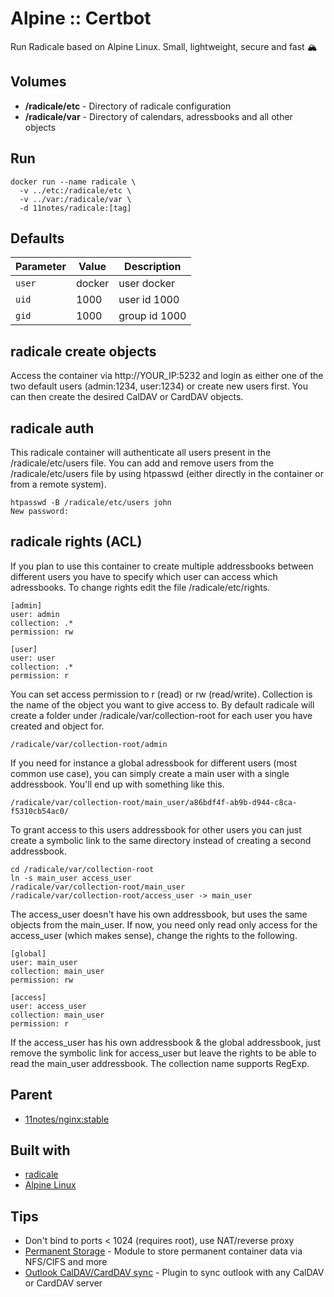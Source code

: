 # Alpine :: Certbot
Run Radicale based on Alpine Linux. Small, lightweight, secure and fast 🏔️

## Volumes
* **/radicale/etc** - Directory of radicale configuration
* **/radicale/var** - Directory of calendars, adressbooks and all other objects

## Run
```shell
docker run --name radicale \
  -v ../etc:/radicale/etc \
  -v ../var:/radicale/var \
  -d 11notes/radicale:[tag]
```

## Defaults
| Parameter | Value | Description |
| --- | --- | --- |
| `user` | docker | user docker |
| `uid` | 1000 | user id 1000 |
| `gid` | 1000 | group id 1000 |

## radicale create objects
Access the container via http://YOUR_IP:5232 and login as either one of the two default users (admin:1234, user:1234) or create new users first. You can then create the desired CalDAV or CardDAV objects.

## radicale auth
This radicale container will authenticate all users present in the /radicale/etc/users file. You can add and remove users from the /radicale/etc/users file by using htpasswd (either directly in the container or from a remote system).

```shell
htpasswd -B /radicale/etc/users john
New password:
```

## radicale rights (ACL)
If you plan to use this container to create multiple addressbooks between different users you have to specify which user can access which adressbooks. To change rights edit the file /radicale/etc/rights.

```shell
[admin]
user: admin
collection: .*
permission: rw

[user]
user: user
collection: .*
permission: r
```

You can set access permission to r (read) or rw (read/write). Collection is the name of the object you want to give access to. By default radicale will create a folder under /radicale/var/collection-root for each user you have created and object for.

```shell
/radicale/var/collection-root/admin
```

If you need for instance a global adressbook for different users (most common use case), you can simply create a main user with a single addressbook. You'll end up with something like this.

```shell
/radicale/var/collection-root/main_user/a86bdf4f-ab9b-d944-c8ca-f5310cb54ac0/
```

To grant access to this users addressbook for other users you can just create a symbolic link to the same directory instead of creating a second addressbook.

```shell
cd /radicale/var/collection-root
ln -s main_user access_user
/radicale/var/collection-root/main_user
/radicale/var/collection-root/access_user -> main_user
```

The access_user doesn't have his own addressbook, but uses the same objects from the main_user. If now, you need only read only access for the access_user (which makes sense), change the rights to the following.

```shell
[global]
user: main_user
collection: main_user
permission: rw

[access]
user: access_user
collection: main_user
permission: r
```

If the access_user has his own addressbook & the global addressbook, just remove the symbolic link for access_user but leave the rights to be able to read the main_user addressbook. The collection name supports RegExp.

## Parent
* [11notes/nginx:stable](https://github.com/11notes/docker-nginx)

## Built with
* [radicale](https://radicale.org/about)
* [Alpine Linux](https://alpinelinux.org)

## Tips
* Don't bind to ports < 1024 (requires root), use NAT/reverse proxy
* [Permanent Storage](https://github.com/11notes/alpine-docker-netshare) - Module to store permanent container data via NFS/CIFS and more
* [Outlook CalDAV/CardDAV sync](https://caldavsynchronizer.org/) - Plugin to sync outlook with any CalDAV or CardDAV server